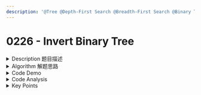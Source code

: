 ```yaml
---
description: '@Tree @Depth-First Search @Breadth-First Search @Binary Tree'
---
```


# 0226 - Invert Binary Tree

<details>

<summary>Description 题目描述 </summary>



</details>

<details>

<summary>Algorithm 解题思路 </summary>





</details>

<details>

<summary>Code Demo </summary>



</details>

<details>

<summary>Code Analysis</summary>



</details>

<details>

<summary>Key Points</summary>



</details>
